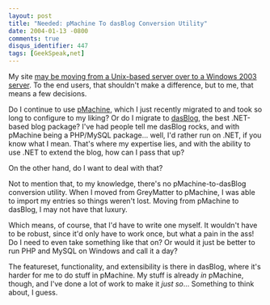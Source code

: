 ```yaml
---
layout: post
title: "Needed: pMachine To dasBlog Conversion Utility"
date: 2004-01-13 -0800
comments: true
disqus_identifier: 447
tags: [GeekSpeak,net]
---
```

My site [may be moving from a Unix-based server over to a Windows 2003
server](http://www.mildperil.net/mblog/comments.php?id=61_0_1_0_C). To
the end users, that shouldn't make a difference, but to me, that means a
few decisions.
 
 Do I continue to use [pMachine](http://www.pmachine.com/), which I just
recently migrated to and took so long to configure to my liking? Or do I
migrate to [dasBlog](http://www.dasblog.net), the best .NET-based blog
package? I've had people tell me dasBlog rocks, and with pMachine being
a PHP/MySQL package... well, I'd rather run on .NET, if you know what I
mean. That's where my expertise lies, and with the ability to use .NET
to extend the blog, how can I pass that up?
 
 On the other hand, do I want to deal with that?
 
 Not to mention that, to my knowledge, there's no pMachine-to-dasBlog
conversion utility. When I moved from GreyMatter to pMachine, I was able
to import my entries so things weren't lost. Moving from pMachine to
dasBlog, I may not have that luxury.
 
 Which means, of course, that I'd have to write one myself. It wouldn't
have to be robust, since it'd only have to work once, but what a pain in
the ass! Do I need to even take something like that on? Or would it just
be better to run PHP and MySQL on Windows and call it a day?
 
 The featureset, functionality, and extensibility is there in dasBlog,
where it's harder for me to do stuff in pMachine. My stuff is already
*in* pMachine, though, and I've done a lot of work to make it *just
so*... Something to think about, I guess.
